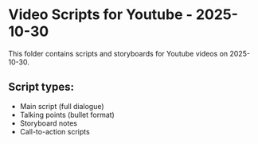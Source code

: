 # Video Scripts for Youtube - 2025-10-30

This folder contains scripts and storyboards for Youtube videos on 2025-10-30.

## Script types:
- Main script (full dialogue)
- Talking points (bullet format)
- Storyboard notes
- Call-to-action scripts
